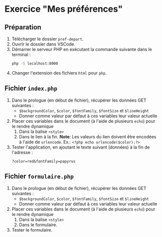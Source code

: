 Exercice "Mes préférences"
==========================

Préparation
-----------
1. Télécharger le dossier `pref-depart`.
1. Ouvrir le dossier dans VSCode.
1. Démarrer le serveur PHP en exécutant la commande suivante dans le terminal :
    ```cmd
    php -S localhost:8000
    ```
1. Changer l'extension des fichiers `html` pour `php`.

Fichier `index.php`
-------------------
1. Dans le prologue (en début de fichier), récupérer les données GET suivantes : 
   - `$backgroundColor`, `$color`, `$fontFamily`, `$fontSize` et `$lineHeight`
   - Donner comme valeur par défaut à ces variables leur valeur actuelle
1. Placer ces variables dans le document (à l'aide de plusieurs `echo`) pour le rendre dynamique
    1. Dans la balise `<style>`
    2. Dans le lien à la fin. **Note**: Les valeurs du lien doivent être encodées à l'aide de `urlencode`. Ex.: `<?php echo urlencode($color);?>`
1. Tester l'application, en ajoutant le texte suivant (données) à la fin de l'adresse : 
    ```
    ?color=red&fontFamily=papyrus
    ```

Fichier `formulaire.php`
------------------------
1. Dans le prologue (en début de fichier), récupérer les données GET suivantes : 
   - `$backgroundColor`, `$color`, `$fontFamily`, `$fontSize` et `$lineHeight`
   - Donner comme valeur par défaut à ces variables leur valeur actuelle
1. Placer ces variables dans le document (à l'aide de plusieurs `echo`) pour le rendre dynamique
    1. Dans la balise `<style>`
    2. Dans le formulaire.
1. Tester le formulaire.
